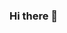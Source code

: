 ### Hi there 👋

<!--
**leticiaamorimd/leticiaamorimd** is a ✨ _special_ ✨ repository because its `README.md` (this file) appears on your GitHub profile.

Here are some ideas to get you started:
- 👯 I’m looking to collaborate on ...
- 🤔 I’m looking for help with ...
- 💬 Ask me about ...
- 📫 Reach me on: 
- 😄 Pronouns: ...
- ⚡ Fun fact: ...

**

- 🔭 I’m a Postgraduate in Software Engineering
- 🩺 I'm a Co-Founder of Brookstreet Digital (HCA Marketing)
- 🌱 I’m currently learning Augmented Reality and Hebrew
